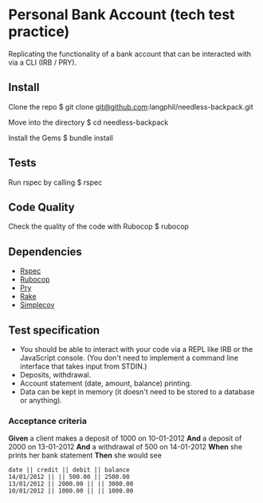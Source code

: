 Personal Bank Account (tech test practice)
===================
Replicating the functionality of a bank account that can be interacted with via a CLI (IRB / PRY).

## Install
Clone the repo
  $ git clone git@github.com:langphil/needless-backpack.git

Move into the directory
  $ cd needless-backpack

Install the Gems
  $ bundle install

## Tests
Run rspec by calling
  $ rspec

## Code Quality
Check the quality of the code with Rubocop
  $ rubocop

## Dependencies
* [Rspec](http://rspec.info/)
* [Rubocop](https://github.com/bbatsov/rubocop)
* [Pry](http://pryrepl.org/)
* [Rake](https://rubygems.org/gems/rake/versions/10.4.2)
* [Simplecov](https://github.com/colszowka/simplecov)

## Test specification
* You should be able to interact with your code via a REPL like IRB or the JavaScript console.  (You don't need to implement a command line interface that takes input from STDIN.)
* Deposits, withdrawal.
* Account statement (date, amount, balance) printing.
* Data can be kept in memory (it doesn't need to be stored to a database or anything).

### Acceptance criteria

**Given** a client makes a deposit of 1000 on 10-01-2012
**And** a deposit of 2000 on 13-01-2012
**And** a withdrawal of 500 on 14-01-2012
**When** she prints her bank statement
**Then** she would see

```
date || credit || debit || balance
14/01/2012 || || 500.00 || 2500.00
13/01/2012 || 2000.00 || || 3000.00
10/01/2012 || 1000.00 || || 1000.00
```
